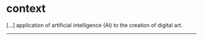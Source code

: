# context


 [...] application of artificial intelligence (AI) to the creation of digital art.



----


